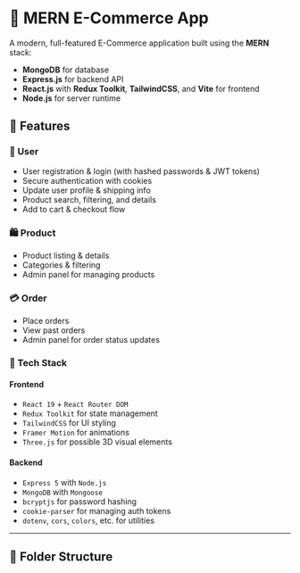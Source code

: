 # 🛒 MERN E-Commerce App

A modern, full-featured E-Commerce application built using the **MERN** stack:
- **MongoDB** for database
- **Express.js** for backend API
- **React.js** with **Redux Toolkit**, **TailwindCSS**, and **Vite** for frontend
- **Node.js** for server runtime

## 🚀 Features

### 👤 User
- User registration & login (with hashed passwords & JWT tokens)
- Secure authentication with cookies
- Update user profile & shipping info
- Product search, filtering, and details
- Add to cart & checkout flow

### 🛍️ Product
- Product listing & details
- Categories & filtering
- Admin panel for managing products

### 💳 Order
- Place orders
- View past orders
- Admin panel for order status updates

### 🧰 Tech Stack
#### Frontend
- `React 19` + `React Router DOM`
- `Redux Toolkit` for state management
- `TailwindCSS` for UI styling
- `Framer Motion` for animations
- `Three.js` for possible 3D visual elements

#### Backend
- `Express 5` with `Node.js`
- `MongoDB` with `Mongoose`
- `bcryptjs` for password hashing
- `cookie-parser` for managing auth tokens
- `dotenv`, `cors`, `colors`, etc. for utilities

---

## 📁 Folder Structure

